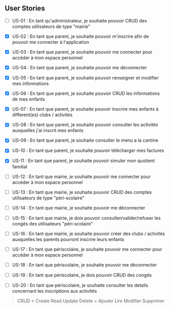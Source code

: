 ## User Stories
- [ ] US-01 : En tant qu'administrateur, je souhaite pouvoir CRUD des comptes utilisateurs de type "mairie"

- [x] US-02 : En tant que parent, je souhaite pouvoir m'inscrire afin de pouvoir me connecter à l'application 
- [x] US-03 : En tant que parent, je souhaite pouvoir me connecter pour accéder à mon espace personnel
- [x] US-04 : En tant que parent, je souhaite pouvoir me déconnecter
- [x] US-05 : En tant que parent, je souhaite pouvoir renseigner et modifier mes informations
- [x] US-06 : En tant que parent, je souhaite pouvoir CRUD les informations de mes enfants
- [x] US-07 : En tant que parent, je souhaite pouvoir inscrire mes enfants à different(es) clubs / activités
- [x] US-08 : En tant que parent, je souhaite pouvoir consulter les activités auxquelles j'ai inscrit mes enfants
- [x] US-09 : En tant que parent, je souhaite consulter le menu a la cantine
- [x] US-10 : En tant que parent, je souhaite pouvoir télécharger mes factures
- [x] US-11 : En tant que parent, je souhaite pouvoir simuler mon quotient familial

- [ ] US-12 : En tant que mairie, je souhaite pouvoir me connecter pour accéder à mon espace personnel
- [ ] US-13 : En tant que mairie, je souhaite pouvoir CRUD des comptes utilisateurs de type "péri-scolaire" 
- [ ] US-14 : En tant que mairie, je souhaite pouvoir me déconnecter
- [ ] US-15 : En tant que mairie, je dois pouvoir consulter/valider/refuser les congés des utilisateurs "péri-scolaire"
- [ ] US-16 : En tant que mairie, je souhaite pouvoir créer des clubs / activités auxquelles les parents pourront inscrire leurs enfants

- [ ] US-17 : En tant que périscolaire, je souhaite pouvoir me connecter pour accéder à mon espace personnel
- [ ] US-18 : En tant que périscolaire, je souhaite pouvoir me déconnecter
- [ ] US-19 : En tant que périscolaire, je dois pouvoir CRUD des congés
- [ ] US-20 : En tant que périscolaire, je souhaite consulter les details concernant les inscriptions aux activités


> CRUD = Create Read Update Delete = Ajouter Lire Modifier Supprimer
